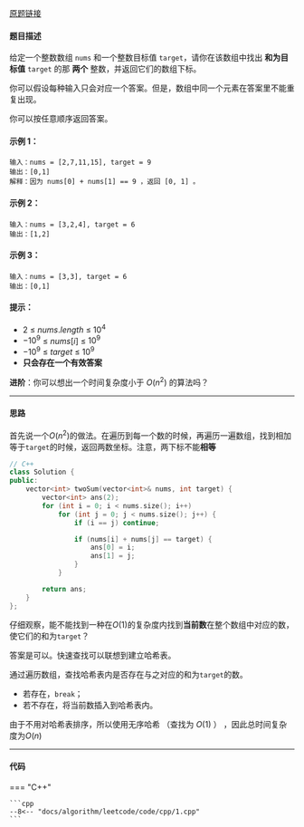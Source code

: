 [原题链接](https://leetcode-cn.com/problems/two-sum/)

#### 题目描述

给定一个整数数组 `nums` 和一个整数目标值 `target`，请你在该数组中找出 **和为目标值** `target` 的那 **两个** 整数，并返回它们的数组下标。

你可以假设每种输入只会对应一个答案。但是，数组中同一个元素在答案里不能重复出现。

你可以按任意顺序返回答案。

#### 示例 1：
```
输入：nums = [2,7,11,15], target = 9
输出：[0,1]
解释：因为 nums[0] + nums[1] == 9 ，返回 [0, 1] 。
```

#### 示例 2：
```
输入：nums = [3,2,4], target = 6
输出：[1,2]
```

#### 示例 3：
```
输入：nums = [3,3], target = 6
输出：[0,1]
```

#### 提示：

- $2$ $≤$ $nums.length$ $≤$ $10^4$
- $-10^9$ $≤$ $nums[i]$ $≤$ $10^9$
- $-10^9$ $≤$ $target$ $≤$ $10^9$
- **只会存在一个有效答案**

**进阶**：你可以想出一个时间复杂度小于 $O(n^2)$ 的算法吗？

---

#### 思路

首先说一个$O(n^2)$的做法。在遍历到每一个数的时候，再遍历一遍数组，找到相加等于`target`的时候，返回两数坐标。注意，两下标不能**相等**

```cpp
// C++
class Solution {
public:
    vector<int> twoSum(vector<int>& nums, int target) {
        vector<int> ans(2);
        for (int i = 0; i < nums.size(); i++)
            for (int j = 0; j < nums.size(); j++) {
                if (i == j) continue;

                if (nums[i] + nums[j] == target) {
                    ans[0] = i;
                    ans[1] = j;
                }
            }

        return ans;
    }
};
```

仔细观察，能不能找到一种在$O(1)$的复杂度内找到**当前数**在整个数组中对应的数，使它们的和为`target`？

答案是可以。快速查找可以联想到建立哈希表。

通过遍历数组，查找哈希表内是否存在与之对应的和为`target`的数。

- 若存在，`break`；
- 若不存在，将当前数插入到哈希表内。

由于不用对哈希表排序，所以使用无序哈希 （查找为 $O(1)$ ） ，因此总时间复杂度为$O(n)$

---

#### 代码

=== "C++"

    ```cpp
    --8<-- "docs/algorithm/leetcode/code/cpp/1.cpp"
    ```

